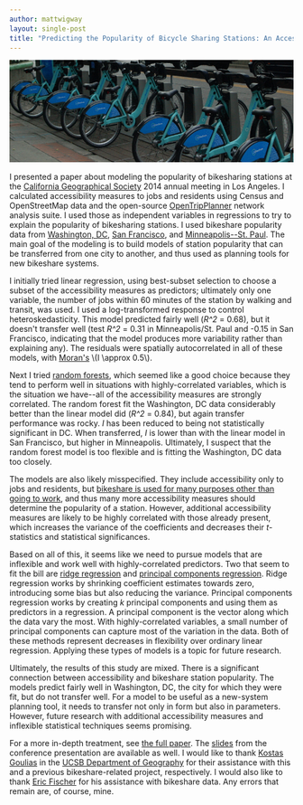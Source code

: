 ```yaml
---
author: mattwigway
layout: single-post
title: "Predicting the Popularity of Bicycle Sharing Stations: An Accessibility-Based Approach"
---
```


<img src="/img/2014/05/bikeshare.jpg" alt="Bay Area Bike Share bicycles in Palo Alto" />

I presented a paper about modeling the popularity of bikesharing
stations at the
[California Geographical Society](http://www.calgeog.org) 2014 annual
meeting in Los Angeles. I calculated accessibility measures to jobs
and residents using Census and OpenStreetMap data and the open-source
[OpenTripPlanner](http://www.opentripplanner.org) network analysis
suite. I used those as independent variables in regressions to try to
explain the popularity of bikesharing stations. I used bikeshare
popularity data from
[Washington, DC](http://www.capitalbikeshare.com),
[San Francisco](http://www.bayareabikeshare.com), and
[Minneapolis--St. Paul](http://niceridemn.org). The main goal of the
modeling is to build models of station popularity that can be
transferred from one city to another, and thus used as planning tools
for new bikeshare systems.

I initially tried linear regression, using best-subset selection to
choose a subset of the accessibility measures as predictors;
ultimately only one variable, the number of jobs within 60 minutes of
the station by walking and transit, was used. I used a
log-transformed response to control heteroskedasticity. This
model predicted fairly well (<i>R^2</i> = 0.68), but it doesn't transfer
well (test <i>R^2</i> = 0.31 in Minneapolis/St. Paul and -0.15 in San
Francisco, indicating that the model produces more variability rather
than explaining any). The residuals were spatially autocorrelated in
all of these models, with [Moran's](http://en.wikipedia.org/wiki/Moran%27s_I) \\(I \approx 0.5\\).

Next I tried
[random forests](http://www-bcf.usc.edu/~gareth/ISL/ISLR%20First%20Printing.pdf#page=335&zoom=auto,-161,666), which
seemed like a good choice because they tend to perform well in
situations with highly-correlated variables, which is the situation we
have--all of the accessibility measures are strongly correlated. The
random forest fit the Washington, DC data considerably better than the
linear model did (<i>R^2</i> = 0.84), but again transfer performance was
rocky. _I_ has been reduced to being not statistically significant in
DC. When transferred, _I_ is lower than with the linear model in San
Francisco, but higher in Minneapolis. Ultimately, I suspect that the
random forest model is too flexible and is fitting the Washington, DC
data too closely.

The models are also likely misspecified. They include accessibility
only to jobs and residents, but
[bikeshare is used for many purposes other than going to work](http://capitalbikeshare.com/assets/pdf/CABI-2013SurveyReport.pdf#page=43&zoom=auto,-74,736),
and thus many more accessibility measures should determine the
popularity of a station. However, additional accessibility measures
are likely to be highly correlated with those already present, which
increases the variance of the coefficients and decreases their
_t_-statistics and statistical significances.

Based on all of this, it seems like we need to pursue models that are
inflexible and work well with highly-correlated predictors. Two that
seem to fit the bill are [ridge regression](http://www-bcf.usc.edu/~gareth/ISL/ISLR%20First%20Printing.pdf#page=230&zoom=auto,-161,605) and [principal components
regression](http://www-bcf.usc.edu/~gareth/ISL/ISLR%20First%20Printing.pdf#page=245&zoom=auto,-161,238). Ridge regression works by shrinking coefficient estimates
towards zero, introducing some bias but also reducing the
variance. Principal components regression works by creating _k_
principal components and using them as predictors in a regression. A
principal component is the vector along which the data vary the
most. With highly-correlated variables, a small number of principal
components can capture most of the variation in the data. Both of
these methods represent decreases in flexibility over ordinary linear
regression. Applying these types of models is a topic for future
research.

Ultimately, the results of this study are mixed. There is a
significant connection between accessibility and bikeshare station
popularity. The models predict fairly well in Washington, DC, the city
for which they were fit, but do not transfer well. For a model to be
useful as a new-system planning tool, it needs to transfer not only in
form but also in parameters. However, future research with additional
accessibility measures and inflexible statistical techniques seems
promising.

For a more in-depth treatment, see
[the full paper](/publications/2014/Conway-Bikeshare-Popularity.pdf). The
[slides](/publications/2014/Conway-Bikeshare-Popularity-slides.pdf)
from the conference presentation are available as well. I
would like to thank
[Kostas Goulias](http://www.geog.ucsb.edu/people/faculty/kostas-goulias.html) in the
[UCSB Department of Geography](http://geog.ucsb.edu) for their
assistance with this and a previous bikeshare-related project,
respectively. I would also like to thank
[Eric Fischer](https://www.flickr.com/photos/walkingsf) for his
assistance with bikeshare data. Any errors that remain are, of course, mine.
